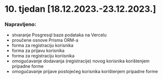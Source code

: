 # 10. tjedan [18.12.2023.-23.12.2023.]

### Napravljeno:

- stvaranje Posgresql baze podataka na Vercelu
- proučene osnove Prisma ORM-a
- forma za registraciju korisnika
- forma za prijavu korisnika
- forma za registraciju koriisnika
- omogućavanje dodavanja (registracije) novog korisnika korištenjem pripadne forme
- omogućavanje prijave postojećeg korisnika korištenjem pripadne forme